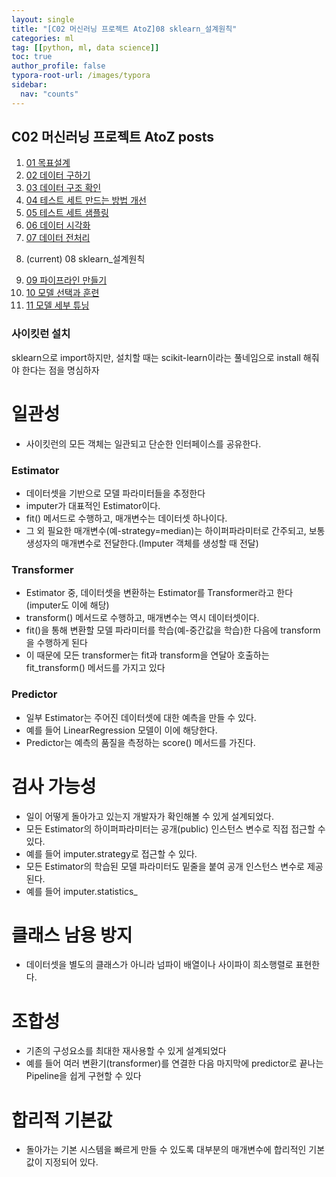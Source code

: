 ```yaml
---
layout: single
title: "[C02 머신러닝 프로젝트 AtoZ]08 sklearn_설계원칙"
categories: ml
tag: [[python, ml, data science]]
toc: true
author_profile: false
typora-root-url: /images/typora
sidebar:
  nav: "counts"
---
```


<nav class="cods"><h2>C02 머신러닝 프로젝트 AtoZ posts</h2><ol><li><a href="/ml/C02_머신러닝_프로젝트_AtoZ~01_목표설계">01 목표설계</a></li><li><a href="/ml/C02_머신러닝_프로젝트_AtoZ~02_데이터_구하기">02 데이터 구하기</a></li><li><a href="/ml/C02_머신러닝_프로젝트_AtoZ~03_데이터_구조_확인">03 데이터 구조 확인</a></li><li><a href="/ml/C02_머신러닝_프로젝트_AtoZ~04_테스트_세트_만드는_방법_개선">04 테스트 세트 만드는 방법 개선</a></li><li><a href="/ml/C02_머신러닝_프로젝트_AtoZ~05_테스트_세트_샘플링">05 테스트 세트 샘플링</a></li><li><a href="/ml/C02_머신러닝_프로젝트_AtoZ~06_데이터_시각화">06 데이터 시각화</a></li><li><a href="/ml/C02_머신러닝_프로젝트_AtoZ~07_데이터_전처리">07 데이터 전처리</a></li><li><p>(current) 08 sklearn_설계원칙</p></li><li><a href="/ml/C02_머신러닝_프로젝트_AtoZ~09_파이프라인_만들기">09 파이프라인 만들기</a></li><li><a href="/ml/C02_머신러닝_프로젝트_AtoZ~10_모델_선택과_훈련">10 모델 선택과 훈련</a></li><li><a href="/ml/C02_머신러닝_프로젝트_AtoZ~11_모델_세부_튜닝">11 모델 세부 튜닝</a></li></ol></nav>

### 사이킷런 설치

sklearn으로 import하지만, 설치할 때는 scikit-learn이라는 풀네임으로 install 해줘야 한다는 점을 명심하자

# 일관성

- 사이킷런의 모든 객체는 일관되고 단순한 인터페이스를 공유한다.

### Estimator

- 데이터셋을 기반으로 모델 파라미터들을 추정한다
- imputer가 대표적인 Estimator이다.
- fit() 메서드로 수행하고, 매개변수는 데이터셋 하나이다.
- 그 외 필요한 매개변수(예-strategy=median)는 하이퍼파라미터로 간주되고, 보통 생성자의 매개변수로 전달한다.(Imputer 객체를 생성할 때 전달)

### Transformer

- Estimator 중, 데이터셋을 변환하는 Estimator를 Transformer라고 한다(imputer도 이에 해당)
- transform() 메서드로 수행하고, 매개변수는 역시 데이터셋이다.
- fit()을 통해 변환할 모델 파라미터를 학습(예-중간값을 학습)한 다음에 transform을 수행하게 된다
- 이 때문에 모든 transformer는 fit과 transform을 연달아 호출하는 fit_transform() 메서드를 가지고 있다

### Predictor

- 일부 Estimator는 주어진 데이터셋에 대한 예측을 만들 수 있다.
- 예를 들어 LinearRegression 모델이 이에 해당한다.
- Predictor는 예측의 품질을 측정하는 score() 메서드를 가진다.

# 검사 가능성

- 일이 어떻게 돌아가고 있는지 개발자가 확인해볼 수 있게 설계되었다.
- 모든 Estimator의 하이퍼파라미터는 공개(public) 인스턴스 변수로 직접 접근할 수 있다.
- 예를 들어 imputer.strategy로 접근할 수 있다.
- 모든 Estimator의 학습된 모델 파라미터도 밑줄을 붙여 공개 인스턴스 변수로 제공된다.
- 예를 들어 imputer.statistics\_

# 클래스 남용 방지

- 데이터셋을 별도의 클래스가 아니라 넘파이 배열이나 사이파이 희소행렬로 표현한다.

# 조합성

- 기존의 구성요소를 최대한 재사용할 수 있게 설계되었다
- 예를 들어 여러 변환기(transformer)를 연결한 다음 마지막에 predictor로 끝나는 Pipeline을 쉽게 구현할 수 있다

# 합리적 기본값

- 돌아가는 기본 시스템을 빠르게 만들 수 있도록 대부분의 매개변수에 합리적인 기본값이 지정되어 있다.
